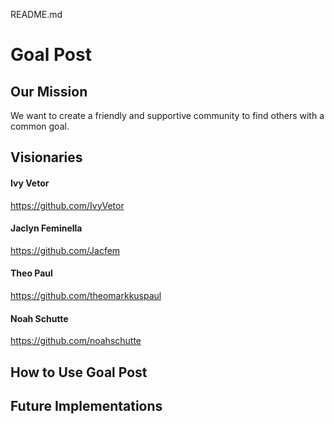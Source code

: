 README.md
# Goal Post
## Our Mission

We want to create a friendly and supportive community to find others with a common goal.

## Visionaries

#### Ivy Vetor
https://github.com/IvyVetor

#### Jaclyn Feminella
https://github.com/Jacfem

#### Theo Paul
https://github.com/theomarkkuspaul

#### Noah Schutte
https://github.com/noahschutte

## How to Use Goal Post

## Future Implementations

